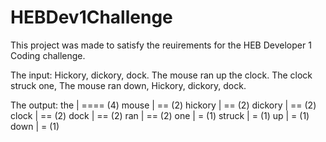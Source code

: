 # HEBDev1Challenge
This project was made to satisfy the reuirements for the HEB Developer 1 Coding challenge.

The input:
Hickory, dickory, dock.
The mouse ran up the clock.
The clock struck one,
The mouse ran down,
Hickory, dickory, dock.

The output:
    the | ==== (4)
  mouse | == (2)
hickory | == (2)
dickory | == (2)
  clock | == (2)
   dock | == (2)
    ran | == (2)
    one | = (1)
 struck | = (1)
     up | = (1)
   down | = (1)
